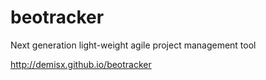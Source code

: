 beotracker
==========

Next generation light-weight agile project management tool

http://demisx.github.io/beotracker
